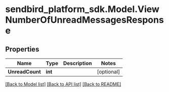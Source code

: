 
# sendbird_platform_sdk.Model.ViewNumberOfUnreadMessagesResponse

## Properties

Name | Type | Description | Notes
------------ | ------------- | ------------- | -------------
**UnreadCount** | **int** |  | [optional] 

[[Back to Model list]](../README.md#documentation-for-models)
[[Back to API list]](../README.md#documentation-for-api-endpoints)
[[Back to README]](../README.md)

